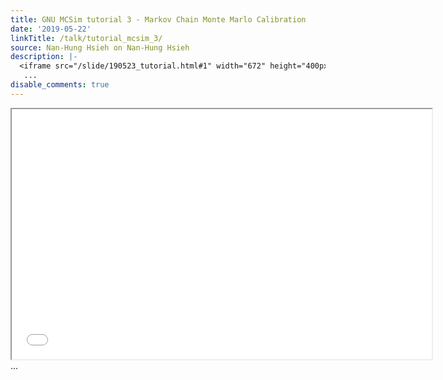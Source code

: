 ```yaml
---
title: GNU MCSim tutorial 3 - Markov Chain Monte Marlo Calibration
date: '2019-05-22'
linkTitle: /talk/tutorial_mcsim_3/
source: Nan-Hung Hsieh on Nan-Hung Hsieh
description: |-
  <iframe src="/slide/190523_tutorial.html#1" width="672" height="400px"></iframe>
   ...
disable_comments: true
---
```

<iframe src="/slide/190523_tutorial.html#1" width="672" height="400px"></iframe>
 ...